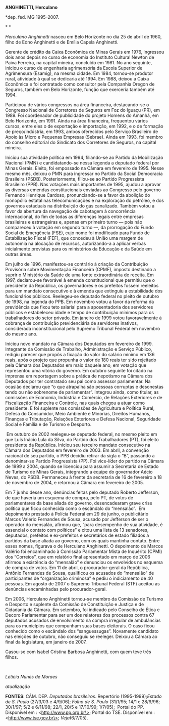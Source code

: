 **ANGHINETTI, Herculano**

\*dep. fed. MG 1995-2007.

* *

*Herculano Anghinetti* nasceu em Belo Horizonte no dia 25 de abril de
1960, filho de Edno Anghinetti e de Emília Capela Anghinetti.

Gerente de crédito da Caixa Econômica de Minas Gerais em 1976, ingressou
dois anos depois no curso de economia do Instituto Cultural Newton de
Paiva Ferreira, na capital mineira, concluído em 1981. No ano seguinte,
iniciou o curso de engenharia agrimensória da Escola Superior de
Agrimensura (Esamig), na mesma cidade. Em 1984, tornou-se produtor
rural, atividade à qual se dedicaria até 1994. Em 1988, deixou a Caixa
Econômica e foi contratado como consultor pela Companhia Oregon de
Seguros, também em Belo Horizonte, função que exerceria também até 1994.

Participou de vários congressos na área financeira, destacando-se o
Congresso Nacional de Corretores de Seguros em Foz do Iguaçu (PR), em
1989. Foi coordenador de publicidade do projeto Homens do Amanhã, em
Belo Horizonte, em 1991. Ainda na área financeira, frequentou vários
cursos, entre eles o de exportação e importação, em 1992, e o de
formação de preço/indústria, em 1993, ambos oferecidos pelo Serviço
Brasileiro de Apoio às Micro e Pequenas Empresas (Sebrae). Ainda em
1993, foi membro do conselho editorial do Sindicato dos Corretores de
Seguros, na capital mineira.

Iniciou sua atividade política em 1994, filiando-se ao Partido da
Mobilização Nacional (PMN) e candidatando-se nessa legenda a deputado
federal por Minas Gerais. Eleito, foi empossado na Câmara em fevereiro
de 1995. Nesse mesmo mês, deixou o PMN para ingressar no Partido da
Social Democracia Brasileira (PSDB). Posteriormente, filiou-se ao
Partido Progressista Brasileiro (PPB). Nas votações mais importantes de
1995, ajudou a aprovar as diversas emendas constitucionais enviadas ao
Congresso pelo governo Fernando Henrique Cardoso, pronunciando-se a
favor da abolição do monopólio estatal nas telecomunicações e na
exploração do petróleo, e dos governos estaduais na distribuição do gás
canalizado. Também votou a favor da abertura da navegação de cabotagem à
concorrência internacional, do fim de todas as diferenças legais entre
empresas brasileiras e estrangeiras e, apenas em primeiro turno — pois
não compareceu à votação em segundo turno —, da prorrogação do Fundo
Social de Emergência (FSE), cujo nome foi modificado para Fundo de
Estabilização Fiscal (FEF), que concedeu à União uma margem de autonomia
na alocação de recursos, autorizando-a a aplicar verbas inicialmente
previstas para os ministérios da Educação e da Saúde em outras áreas.

Em julho de 1996, manifestou-se contrário à criação da Contribuição
Provisória sobre Movimentação Financeira (CPMF), imposto destinado a
suprir o Ministério da Saúde de uma fonte extraordinária de receita. Em
1997, declarou-se favorável à emenda constitucional que permitiu que o
presidente da República, os governadores e os prefeitos fossem reeleitos
para um mandato consecutivo e à emenda que extinguiu a estabilidade dos
funcionários públicos. Reelegeu-se deputado federal no pleito de outubro
de 1998, na legenda do PPB. Em novembro votou a favor da reforma da
previdência que fixou teto salarial para a aposentadoria dos servidores
públicos e estabeleceu idade e tempo de contribuição mínimos para os
trabalhadores do setor privado. Em janeiro de 1999 votou favoravelmente
à cobrança de contribuição previdenciária de servidores inativos,
considerada inconstitucional pelo Supremo Tribunal Federal em novembro
do mesmo ano.

Iniciou novo mandato na Câmara dos Deputados em fevereiro de 1999.
Integrante da Comissão de Trabalho, Administração e Serviço Público,
redigiu parecer que propôs a fixação do valor do salário mínimo em 136
reais, após o projeto que propunha o valor de 180 reais ter sido
rejeitado pela Câmara dos Deputados em maio daquele ano, em votação que
representou uma vitória do governo. Em outubro seguinte foi citado na
imprensa em reportagem sobre a prática de nepotismo na Câmara dos
Deputados por ter contratado seu pai como assessor parlamentar. Na
ocasião declarou que “o que atrapalha são pessoas corruptas e desonestas
tendo ou não sobrenome de parlamentar”. Integrou ainda, como titular, as
comissões de Economia, Indústria e Comércio, de Relações Exteriores e de
Fiscalização Financeira e Controle, nas quais chegou a atuar como
presidente. E foi suplente nas comissões de Agricultura e Política
Rural, Defesa do Consumidor, Meio Ambiente e Minorias, Direitos Humanos,
Finanças e Tributação, Relações Exteriores e Defesa Nacional, Seguridade
Social e Família e de Turismo e Desporto.

 Em outubro de 2002 reelegeu-se deputado federal, no mesmo pleito em que
Luís Inácio Lula da Silva, do Partido dos Trabalhadores (PT), foi eleito
presidente da República. Iniciou seu terceiro mandato consecutivo na
Câmara dos Deputados em fevereiro de 2003. Em abril, a convenção
nacional de seu partido, o PPB decidiu retirar da sigla o “B”, passando
a denominar-se Partido Progressista (PP). Foi vice-líder do partido na
Câmara de 1999 a 2004, quando se licenciou para assumir a Secretaria de
Estado de Turismo de Minas Gerais, integrando a equipe do governador
Aécio Neves, do PSDB. Permaneceu à frente da secretaria de 16 de
fevereiro a 18 de novembro de 2004, e retornou à Câmara em fevereiro de
2005.

Em 7 junho desse ano, denúncias feitas pelo deputado Roberto Jefferson,
de que haveria um esquema de compra, pelo PT, de votos de parlamentares
da base aliada do governo, desencadearam grave crise política que ficou
conhecida como o escândalo do “mensalão”.  Em depoimento prestado à
Polícia Federal em 29 de junho, o publicitário Marcos Valério Fernandes
de Sousa, acusado por Jefferson de ser o operador do mensalão, afirmou
que, “para desempenho de sua atividade, é essencial o contato com
políticos” e citou uma lista de 13 senadores, deputados, prefeitos e
ex-prefeitos e secretários de estado filiados a partidos da base aliada
ao governo, com os quais mantinha contato. Entre esses nomes, figurava o
de Herculano Anghinetti. O depoimento de Marcos Valério foi encaminhado
à Comissão Parlamentar Mista de Inquérito (CPMI) dos “Correios”, que em
relatório final apresentado em março de 2006 afirmou a existência do
“mensalão” e denunciou os envolvidos no esquema de compra de votos. Em
11 de abril, o procurador-geral da República, Antônio Fernandes de
Sousa, qualificou os acusados do “mensalão” de participantes de
“organização criminosa” e pediu o indiciamento de 40 pessoas. Em agosto
de 2007 o Supremo Tribunal Federal (STF) aceitou as denúncias
encaminhadas pelo procurador-geral.

Em 2006, Herculano Anghinetti tornou-se membro da Comissão de Turismo e
Desporto e suplente da Comissão de Constituição e Justiça e de Cidadania
da Câmara. Em setembro, foi indicado pelo Conselho de Ética e Decoro
Parlamentar para ser um dos relatores dos processos contra 67 deputados
acusados de envolvimento na compra irregular de ambulâncias para os
municípios que compunham suas bases eleitorais. O caso ficou conhecido
como o escândalo dos “sanguessugas”. Novamente candidato nas eleições de
outubro, não conseguiu se reeleger. Deixou a Câmara ao final da
legislatura, em janeiro de 2007.

Casou-se com Isabel Cristina Barbosa Anghinetti, com quem teve três
filhos.

 

*Letícia Nunes de Moraes*

*atualização*

**FONTES**: CÂM. DEP. *Deputados brasileiros*. Repertório
(1995-1999);*Estado de S. Paulo* (27/3/03 e 4/9/06); *Folha de S. Paulo*
(31/1/95; 14/1 e 28/9/96; 30/1/97; 5/2 e 6/11/98; 22/1, 20/5 e 17/10/99;
1/7/05);  Portal do PP. Disponível em : \<http://www.pp.org.br\>; Portal
do TSE. Disponível em : \<http://www.tse.gov.br\>; *Veja*(6/7/05).
